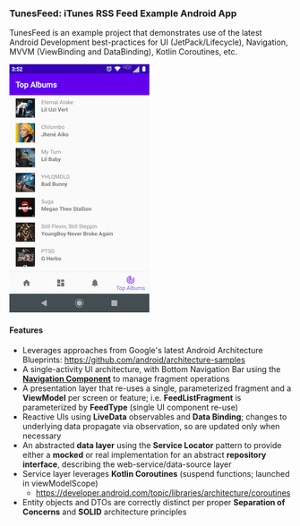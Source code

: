 ### TunesFeed: iTunes RSS Feed Example Android App

TunesFeed is an example project that demonstrates use of the latest Android Development best-practices
for UI (JetPack/Lifecycle), Navigation, MVVM (ViewBinding and DataBinding), Kotlin Coroutines, etc.

![Screenshot](images/tunesFeed-screeshot-topAlbums1-250x.png)

#### Features
 - Leverages approaches from Google's latest Android Architecture Blueprints: https://github.com/android/architecture-samples
 - A single-activity UI architecture, with Bottom Navigation Bar using the **[Navigation Component](https://developer.android.com/guide/navigation/navigation-getting-started)** to manage fragment operations
 - A presentation layer that re-uses a single, parameterized fragment and a **ViewModel** per screen or feature; i.e. **FeedListFragment** is parameterized by **FeedType** (single UI component re-use)
 - Reactive UIs using **LiveData** observables and **Data Binding**; changes to underlying data propagate via observation, so are updated only when necessary
 - An abstracted **data layer** using the **Service Locator** pattern to provide either a **mocked** or real implementation for an abstract **repository interface**, describing the web-service/data-source layer
 - Service layer leverages **Kotlin Coroutines** (suspend functions; launched in viewModelScope)
    - https://developer.android.com/topic/libraries/architecture/coroutines
 - Entity objects and DTOs are correctly distinct per proper **Separation of Concerns** and **SOLID** architecture principles
